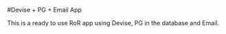 #Devise + PG + Email App

This is a ready to use RoR app using Devise, PG in the database and Email.